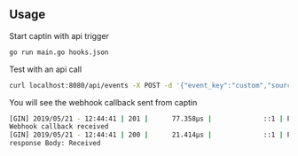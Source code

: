 ## Usage

Start captin with api trigger

```sh
go run main.go hooks.json
```

Test with an api call

```sh
curl localhost:8080/api/events -X POST -d '{"event_key":"custom","source":"service_one","payload":{"_id":"xxxxxx"}}'
```

You will see the webhook callback sent from captin

```sh
[GIN] 2019/05/21 - 12:44:41 | 201 |      77.358µs |             ::1 | POST     /api/events
Webhook callback received
[GIN] 2019/05/21 - 12:44:41 | 200 |      21.414µs |             ::1 | POST     /callback
response Body: Received
```
